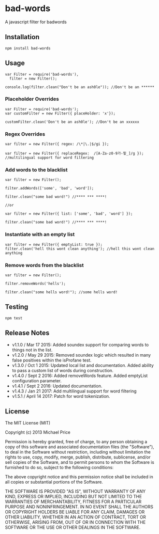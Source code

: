# bad-words
A javascript filter for badwords

## Installation
```
npm install bad-words
```

## Usage
```
var Filter = require('bad-words'),
  filter = new Filter();

console.log(filter.clean("Don't be an ash0le")); //Don't be an ******
```

### Placeholder Overrides
```
var Filter = require('bad-words');
var customFilter = new Filter({ placeHolder: 'x'});

customFilter.clean('Don't be an ash0le'); //Don't be an xxxxxx
```

### Regex Overrides
```
var filter = new Filter({ regex: /\*|\.|$/gi });

var filter = new Filter({ replaceRegex:  /[A-Za-z0-9가-힣_]/g }); 
//multilingual support for word filtering
```

### Add words to the blacklist
```
var filter = new Filter(); 

filter.addWords(['some', 'bad', 'word']);

filter.clean("some bad word!") //**** *** ****!

//or

var filter = new Filter({ list: ['some', 'bad', 'word'] }); 

filter.clean("some bad word!") //**** *** ****!

```

### Instantiate with an empty list
```
var filter = new Filter({ emptyList: true }); 
filter.clean('hell this wont clean anything'); //hell this wont clean anything
```

### Remove words from the blacklist
```
var filter = new Filter(); 

filter.removeWords('hells');

filter.clean("some hells word!"); //some hells word!
```

## Testing
```
npm test
```

## Release Notes
- v1.1.0 / Mar 17 2015: Added soundex support for comparing words to things not in the list.
- v1.2.0 / May 29 2015: Removed soundex logic which resulted in many false positives within the isProfane test.
- v1.3.0 / Oct 1 2015: Updated local list and documentation. Added ability to pass a custom list of words during construction.
- v1.4.0 / Sept 2 2016: Added removeWords feature. Added emptyList configuration parameter.
- v1.4.1 / Sept 2 2016: Updated documentation.
- v1.4.3 / Jan 21 2017: Add multilingual support for word filtering
- v1.5.1 / April 14 2017: Patch for word tokenization.


## License

The MIT License (MIT)

Copyright (c) 2013 Michael Price

Permission is hereby granted, free of charge, to any person obtaining a copy of
this software and associated documentation files (the "Software"), to deal in
the Software without restriction, including without limitation the rights to
use, copy, modify, merge, publish, distribute, sublicense, and/or sell copies of
the Software, and to permit persons to whom the Software is furnished to do so,
subject to the following conditions:

The above copyright notice and this permission notice shall be included in all
copies or substantial portions of the Software.

THE SOFTWARE IS PROVIDED "AS IS", WITHOUT WARRANTY OF ANY KIND, EXPRESS OR
IMPLIED, INCLUDING BUT NOT LIMITED TO THE WARRANTIES OF MERCHANTABILITY, FITNESS
FOR A PARTICULAR PURPOSE AND NONINFRINGEMENT. IN NO EVENT SHALL THE AUTHORS OR
COPYRIGHT HOLDERS BE LIABLE FOR ANY CLAIM, DAMAGES OR OTHER LIABILITY, WHETHER
IN AN ACTION OF CONTRACT, TORT OR OTHERWISE, ARISING FROM, OUT OF OR IN
CONNECTION WITH THE SOFTWARE OR THE USE OR OTHER DEALINGS IN THE SOFTWARE.



